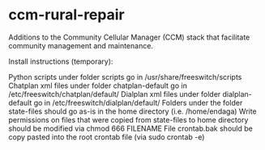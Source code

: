 # ccm-rural-repair
Additions to the Community Cellular Manager (CCM) stack that facilitate community management and maintenance.

Install instructions (temporary):

Python scripts under folder scripts go in /usr/share/freeswitch/scripts
Chatplan xml files under folder chatplan-default go in /etc/freeswitch/chatplan/default/
Dialplan xml files under folder dialplan-default go in /etc/freeswitch/dialplan/default/
Folders under the folder state-files should go as-is in the home directory (i.e. /home/endaga)
Write permissions on files that were copied from state-files to home directory should be modified via chmod 666 FILENAME
File crontab.bak should be copy pasted into the root crontab file (via sudo crontab -e)
